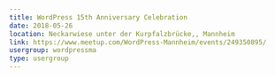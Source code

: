 ```yaml
---
title: WordPress 15th Anniversary Celebration
date: 2018-05-26
location: Neckarwiese unter der Kurpfalzbrücke,, Mannheim
link: https://www.meetup.com/WordPress-Mannheim/events/249350895/
usergroup: wordpressma
type: usergroup
---
```

